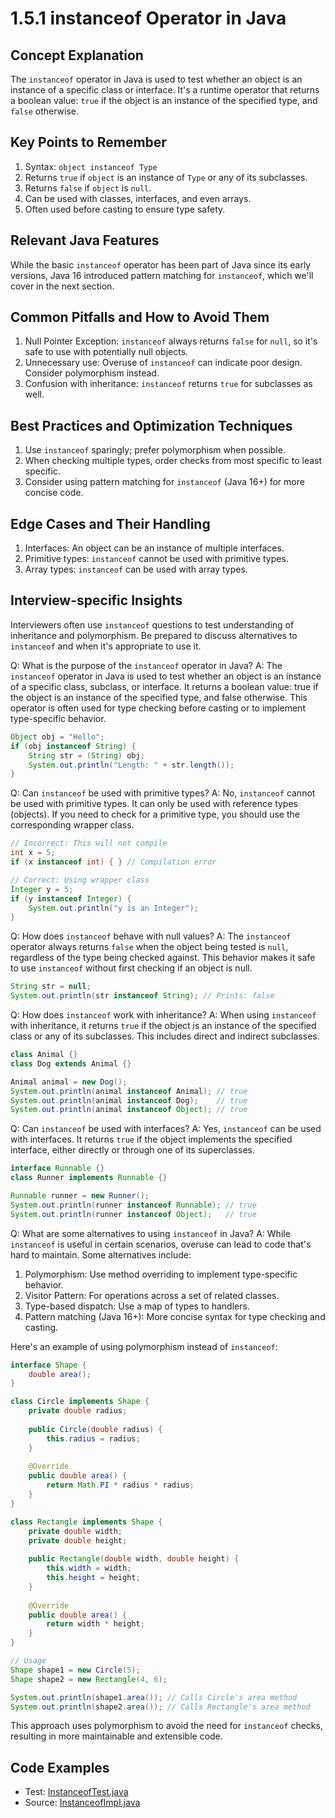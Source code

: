 # 1.5.1 instanceof Operator in Java

## Concept Explanation

The `instanceof` operator in Java is used to test whether an object is an instance of a specific class or interface. It's a runtime operator that returns a boolean value: `true` if the object is an instance of the specified type, and `false` otherwise.

## Key Points to Remember

1. Syntax: `object instanceof Type`
2. Returns `true` if `object` is an instance of `Type` or any of its subclasses.
3. Returns `false` if `object` is `null`.
4. Can be used with classes, interfaces, and even arrays.
5. Often used before casting to ensure type safety.

## Relevant Java Features

While the basic `instanceof` operator has been part of Java since its early versions, Java 16 introduced pattern matching for `instanceof`, which we'll cover in the next section.

## Common Pitfalls and How to Avoid Them

1. Null Pointer Exception: `instanceof` always returns `false` for `null`, so it's safe to use with potentially null objects.
2. Unnecessary use: Overuse of `instanceof` can indicate poor design. Consider polymorphism instead.
3. Confusion with inheritance: `instanceof` returns `true` for subclasses as well.

## Best Practices and Optimization Techniques

1. Use `instanceof` sparingly; prefer polymorphism when possible.
2. When checking multiple types, order checks from most specific to least specific.
3. Consider using pattern matching for `instanceof` (Java 16+) for more concise code.

## Edge Cases and Their Handling

1. Interfaces: An object can be an instance of multiple interfaces.
2. Primitive types: `instanceof` cannot be used with primitive types.
3. Array types: `instanceof` can be used with array types.

## Interview-specific Insights

Interviewers often use `instanceof` questions to test understanding of inheritance and polymorphism. Be prepared to discuss alternatives to `instanceof` and when it's appropriate to use it.

Q: What is the purpose of the `instanceof` operator in Java?
A: The `instanceof` operator in Java is used to test whether an object is an instance of a specific class, subclass, or interface. It returns a boolean value: true if the object is an instance of the specified type, and false otherwise. This operator is often used for type checking before casting or to implement type-specific behavior.

```java
Object obj = "Hello";
if (obj instanceof String) {
    String str = (String) obj;
    System.out.println("Length: " + str.length());
}
```

Q: Can `instanceof` be used with primitive types?
A: No, `instanceof` cannot be used with primitive types. It can only be used with reference types (objects). If you need to check for a primitive type, you should use the corresponding wrapper class.

```java
// Incorrect: This will not compile
int x = 5;
if (x instanceof int) { } // Compilation error

// Correct: Using wrapper class
Integer y = 5;
if (y instanceof Integer) {
    System.out.println("y is an Integer");
}
```

Q: How does `instanceof` behave with null values?
A: The `instanceof` operator always returns `false` when the object being tested is `null`, regardless of the type being checked against. This behavior makes it safe to use `instanceof` without first checking if an object is null.

```java
String str = null;
System.out.println(str instanceof String); // Prints: false
```

Q: How does `instanceof` work with inheritance?
A: When using `instanceof` with inheritance, it returns `true` if the object is an instance of the specified class or any of its subclasses. This includes direct and indirect subclasses.

```java
class Animal {}
class Dog extends Animal {}

Animal animal = new Dog();
System.out.println(animal instanceof Animal); // true
System.out.println(animal instanceof Dog);    // true
System.out.println(animal instanceof Object); // true
```

Q: Can `instanceof` be used with interfaces?
A: Yes, `instanceof` can be used with interfaces. It returns `true` if the object implements the specified interface, either directly or through one of its superclasses.

```java
interface Runnable {}
class Runner implements Runnable {}

Runnable runner = new Runner();
System.out.println(runner instanceof Runnable); // true
System.out.println(runner instanceof Object);   // true
```

Q: What are some alternatives to using `instanceof` in Java?
A: While `instanceof` is useful in certain scenarios, overuse can lead to code that's hard to maintain. Some alternatives include:

1. Polymorphism: Use method overriding to implement type-specific behavior.
2. Visitor Pattern: For operations across a set of related classes.
3. Type-based dispatch: Use a map of types to handlers.
4. Pattern matching (Java 16+): More concise syntax for type checking and casting.

Here's an example of using polymorphism instead of `instanceof`:

```java
interface Shape {
    double area();
}

class Circle implements Shape {
    private double radius;
    
    public Circle(double radius) {
        this.radius = radius;
    }
    
    @Override
    public double area() {
        return Math.PI * radius * radius;
    }
}

class Rectangle implements Shape {
    private double width;
    private double height;
    
    public Rectangle(double width, double height) {
        this.width = width;
        this.height = height;
    }
    
    @Override
    public double area() {
        return width * height;
    }
}

// Usage
Shape shape1 = new Circle(5);
Shape shape2 = new Rectangle(4, 6);

System.out.println(shape1.area()); // Calls Circle's area method
System.out.println(shape2.area()); // Calls Rectangle's area method
```

This approach uses polymorphism to avoid the need for `instanceof` checks, resulting in more maintainable and extensible code.

## Code Examples

- Test: [InstanceofTest.java](src/test/java/com/github/msorkhpar/claudejavatutor/patternmatching/InstanceofTest.java)
- Source: [InstanceofImpl.java](src/main/java/com/github/msorkhpar/claudejavatutor/patternmatching/InstanceofImpl.java)
